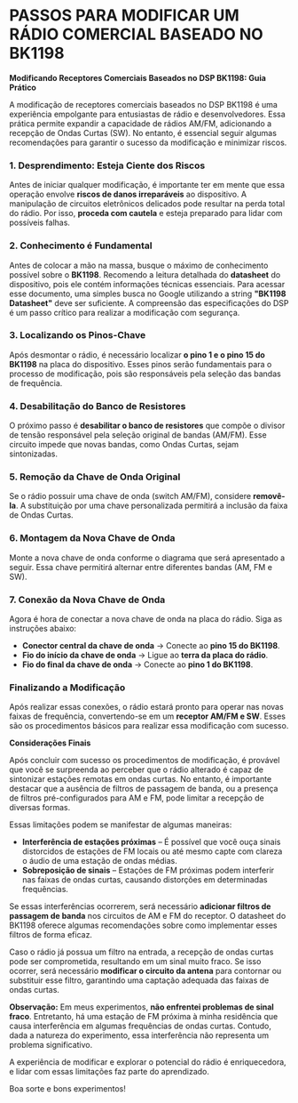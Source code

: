 # PASSOS PARA MODIFICAR UM RÁDIO COMERCIAL BASEADO NO BK1198


**Modificando Receptores Comerciais Baseados no DSP BK1198: Guia Prático**  

A modificação de receptores comerciais baseados no DSP BK1198 é uma experiência empolgante para entusiastas de rádio e desenvolvedores. Essa prática permite expandir a capacidade de rádios AM/FM, adicionando a recepção de Ondas Curtas (SW). No entanto, é essencial seguir algumas recomendações para garantir o sucesso da modificação e minimizar riscos.  

### 1. Desprendimento: Esteja Ciente dos Riscos  

Antes de iniciar qualquer modificação, é importante ter em mente que essa operação envolve **riscos de danos irreparáveis** ao dispositivo. A manipulação de circuitos eletrônicos delicados pode resultar na perda total do rádio. Por isso, **proceda com cautela** e esteja preparado para lidar com possíveis falhas.  

### 2. Conhecimento é Fundamental  

Antes de colocar a mão na massa, busque o máximo de conhecimento possível sobre o **BK1198**. Recomendo a leitura detalhada do **datasheet** do dispositivo, pois ele contém informações técnicas essenciais. Para acessar esse documento, uma simples busca no Google utilizando a string **"BK1198 Datasheet"** deve ser suficiente. A compreensão das especificações do DSP é um passo crítico para realizar a modificação com segurança.  

### 3. Localizando os Pinos-Chave  

Após desmontar o rádio, é necessário localizar **o pino 1 e o pino 15 do BK1198** na placa do dispositivo. Esses pinos serão fundamentais para o processo de modificação, pois são responsáveis pela seleção das bandas de frequência.  

### 4. Desabilitação do Banco de Resistores  
O próximo passo é **desabilitar o banco de resistores** que compõe o divisor de tensão responsável pela seleção original de bandas (AM/FM). Esse circuito impede que novas bandas, como Ondas Curtas, sejam sintonizadas.  

### 5. Remoção da Chave de Onda Original  

Se o rádio possuir uma chave de onda (switch AM/FM), considere **removê-la**. A substituição por uma chave personalizada permitirá a inclusão da faixa de Ondas Curtas.  

### 6. Montagem da Nova Chave de Onda  

Monte a nova chave de onda conforme o diagrama que será apresentado a seguir. Essa chave permitirá alternar entre diferentes bandas (AM, FM e SW).  

### 7. Conexão da Nova Chave de Onda  

Agora é hora de conectar a nova chave de onda na placa do rádio. Siga as instruções abaixo:  

- **Conector central da chave de onda** → Conecte ao **pino 15 do BK1198**.  
- **Fio do início da chave de onda** → Ligue ao **terra da placa do rádio**.  
- **Fio do final da chave de onda** → Conecte ao **pino 1 do BK1198**.  

### Finalizando a Modificação  

Após realizar essas conexões, o rádio estará pronto para operar nas novas faixas de frequência, convertendo-se em um **receptor AM/FM e SW**. Esses são os procedimentos básicos para realizar essa modificação com sucesso.  


**Considerações Finais**  

Após concluir com sucesso os procedimentos de modificação, é provável que você se surpreenda ao perceber que o rádio alterado é capaz de sintonizar estações remotas em ondas curtas. No entanto, é importante destacar que a ausência de filtros de passagem de banda, ou a presença de filtros pré-configurados para AM e FM, pode limitar a recepção de diversas formas.  

Essas limitações podem se manifestar de algumas maneiras:  
- **Interferência de estações próximas** – É possível que você ouça sinais distorcidos de estações de FM locais ou até mesmo capte com clareza o áudio de uma estação de ondas médias.  
- **Sobreposição de sinais** – Estações de FM próximas podem interferir nas faixas de ondas curtas, causando distorções em determinadas frequências.  

Se essas interferências ocorrerem, será necessário **adicionar filtros de passagem de banda** nos circuitos de AM e FM do receptor. O datasheet do BK1198 oferece algumas recomendações sobre como implementar esses filtros de forma eficaz.  

Caso o rádio já possua um filtro na entrada, a recepção de ondas curtas pode ser comprometida, resultando em um sinal muito fraco. Se isso ocorrer, será necessário **modificar o circuito da antena** para contornar ou substituir esse filtro, garantindo uma captação adequada das faixas de ondas curtas.  

**Observação:** Em meus experimentos, **não enfrentei problemas de sinal fraco**. Entretanto, há uma estação de FM próxima à minha residência que causa interferência em algumas frequências de ondas curtas. Contudo, dada a natureza do experimento, essa interferência não representa um problema significativo.  

A experiência de modificar e explorar o potencial do rádio é enriquecedora, e lidar com essas limitações faz parte do aprendizado.


Boa sorte e bons experimentos!

